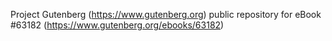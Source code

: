 Project Gutenberg (https://www.gutenberg.org) public repository for
eBook #63182 (https://www.gutenberg.org/ebooks/63182)
